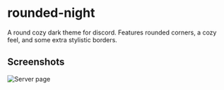 # rounded-night
 A round cozy dark theme for discord. Features rounded corners, a cozy feel, and some extra stylistic borders.

## Screenshots
![Server page](https://github.com/vaporii/rounded-night/images/dmswithuser.png)